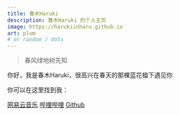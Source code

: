 ```yaml
---
title: 春木Haruki
description: 春木Haruki 的个人主页
image: https://harukiinharu.github.io
art: plum
# or random / dots
---
```


> 春风绿地树先知

你好，我是春木Haruki，很高兴在春天的那棵蓝花楹下遇见你

你可以在这里找到我：

<p flex="~ gap-2 wrap" class="mt--2!">
  <a href="https://music.163.com/#/user/home?id=1594809053" target="_blank"><span op75 i-simple-icons-neteasecloudmusic /> 网易云音乐</a>
  <a href="https://space.bilibili.com/224698542" target="_blank"><span op75 i-simple-icons-bilibili /> 哔哩哔哩</a>
  <a href="https://github.com/harukiinharu" target="_blank"><span op75 i-simple-icons-github /> Github</a>
</p>
